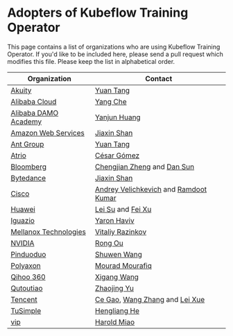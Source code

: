# Adopters of Kubeflow Training Operator

This page contains a list of organizations who are using Kubeflow Training Operator. If you'd like to be included here, please send a pull request which modifies this file. Please keep the list in alphabetical order.

| Organization | Contact |
| ------------ | ------- |
| [Akuity](https://akuity.io/) | [Yuan Tang](https://github.com/terrytangyuan) |
| [Alibaba Cloud](https://us.alibabacloud.com/) | [Yang Che](https://github.com/cheyang) |
| [Alibaba DAMO Academy](https://damo.alibaba.com/) | [Yanjun Huang](https://damo.alibaba.com/about/) |
| [Amazon Web Services](https://aws.amazon.com/) | [Jiaxin Shan](https://github.com/Jeffwan) |
| [Ant Group](https://www.antgroup.com/) | [Yuan Tang](https://github.com/terrytangyuan) |
| [Atrio](https://www.atrio.io/) | [César Gómez](https://github.com/cesargomez) |
| [Bloomberg](https://www.bloomberg.com/) | [Chengjian Zheng](https://github.com/czheng94) and [Dan Sun](https://github.com/yuzisun) |
| [Bytedance](https://www.bytedance.com/) | [Jiaxin Shan](https://github.com/Jeffwan) |
| [Cisco](https://www.cisco.com/) | [Andrey Velichkevich](https://github.com/andreyvelich) and [Ramdoot Kumar](https://github.com/ramdootp) |
| [Huawei](https://www.huawei.com/) | [Lei Su](https://github.com/suleisl2000) and [Fei Xu](https://github.com/fisherxu) |
| [Iguazio](https://www.iguazio.com/) | [Yaron Haviv](https://github.com/yaronha) |
| [Mellanox Technologies](https://www.mellanox.com/) | [Vitaliy Razinkov](https://github.com/vtlrazin) |
| [NVIDIA](https://www.nvidia.com/) | [Rong Ou](https://github.com/rongou) |
| [Pinduoduo](https://en.pinduoduo.com/) | [Shuwen Wang](https://github.com/antshuwen) |
| [Polyaxon](https://polyaxon.com/) | [Mourad Mourafiq](https://github.com/mouradmourafiq) |
| [Qihoo 360](https://www.360.cn/) | [Xigang Wang](https://github.com/xigang) |
| [Qutoutiao](https://www.qutoutiao.net/) | [Zhaojing Yu](https://github.com/yuzhaojing) |
| [Tencent](http://tencent.com/en-us/) | [Ce Gao](https://github.com/gaocegege), [Wang Zhang](https://github.com/zw0610) and [Lei Xue](https://github.com/carmark)  |
| [TuSimple](https://www.tusimple.com/) | [Hengliang He](https://github.com/henglianghe) |
| [vip](https://www.vip.com/) | [Harold Miao](https://github.com/oikomi) |

